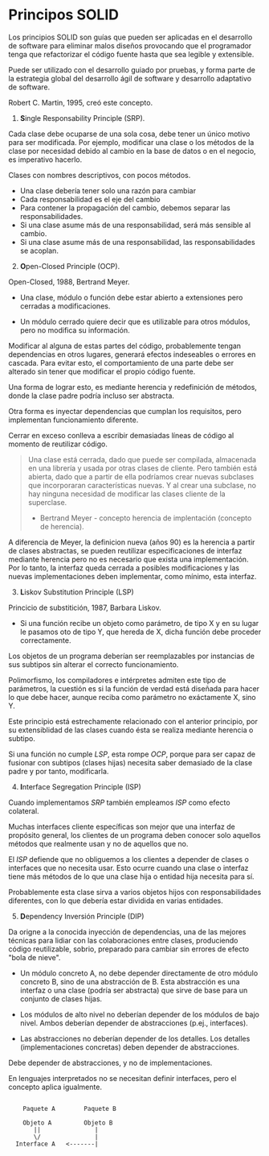 # Principos SOLID

Los principios SOLID son guías que pueden ser aplicadas en el desarrollo de software para eliminar malos diseños provocando que el programador tenga que refactorizar el código fuente hasta que sea
legible y extensible.

Puede ser utilizado con el desarrollo guiado por pruebas, y forma parte de la estrategia global del desarrollo ágil de software y desarrollo adaptativo de software.

Robert C. Martin, 1995, creó este concepto.


1. **S**ingle Responsability Principle (SRP).

Cada clase debe ocuparse de una sola cosa, debe tener un único motivo para ser modificada.
Por ejemplo, modificar una clase o los métodos de la clase por necesidad debido al cambio en la base de datos o en el negocio, es imperativo hacerlo.

Clases con nombres descriptivos, con pocos métodos.

* Una clase debería tener solo una razón para cambiar
* Cada responsabilidad es el eje del cambio
* Para contener la propagación del cambio, debemos separar las responsabilidades.
* Si una clase asume más de una responsabilidad, será más sensible al cambio.
* Si una clase asume más de una responsabilidad, las responsabilidades se acoplan.


2. **O**pen-Closed Principle (OCP).

Open-Closed, 1988, Bertrand Meyer.

* Una clase, módulo o función debe estar abierto a extensiones pero cerradas a modificaciones.

* Un módulo cerrado quiere decir que es utilizable para otros módulos, pero no modifica su información.

Modificar al alguna de estas partes del código, probablemente tengan dependencias en otros lugares, generará efectos indeseables o errores en cascada. Para evitar esto, el comportamiento de una parte debe ser alterado sin tener que modificar el propio código fuente.

Una forma de lograr esto, es mediante herencia y redefinición de métodos, donde la clase padre podría incluso ser abstracta.

Otra forma es inyectar dependencias que cumplan los requisitos, pero implementan funcionamiento diferente.

Cerrar en exceso conlleva a escribir demasiadas líneas de código al momento de reutilizar código.


> Una clase está cerrada, dado que puede ser compilada, almacenada en una librería y usada por otras clases de cliente. Pero también está abierta, dado que a partir de ella podríamos crear nuevas subclases que incorporaran características nuevas. Y al crear una subclase, no hay ninguna necesidad de modificar las clases cliente de la superclase.
> - Bertrand Meyer - concepto herencia de implentación (concepto de herencia).


A diferencia de Meyer, la definicion nueva (años 90) es la herencia a partir de clases abstractas, se pueden reutilizar especificaciones de interfaz mediante herencia pero no es necesario que exista una implementación. Por lo tanto, la interfaz queda cerrada a posibles modificaciones y las nuevas implementaciones deben implementar, como mínimo, esta interfaz.


3. **L**iskov Substitution Principle (LSP)

Princicio de substitición, 1987, Barbara Liskov.

- Si una función recibe un objeto como parámetro, de tipo X y en su lugar le pasamos oto de tipo Y, que hereda de X, dicha función debe proceder correctamente.

Los objetos de un programa deberían ser reemplazables por instancias de sus subtipos sin alterar el correcto funcionamiento.

Polimorfismo, los compiladores e intérpretes admiten este tipo de parámetros, la cuestión es si la función de verdad está diseñada para hacer lo que debe hacer, aunque reciba como parámetro no exáctamente X, sino Y.

Este principio está estrechamente relacionado con el anterior principio, por su extensiblidad de las clases cuando ésta se realiza mediante herencia o subtipo.

Si una función no cumple *LSP*, esta rompe *OCP*, porque para ser capaz de fusionar con subtipos (clases hijas) necesita saber demasiado de la clase padre y por tanto, modificarla.


4. **I**nterface Segregation Principle (ISP)

Cuando implementamos *SRP* también empleamos *ISP* como efecto colateral.

Muchas interfaces cliente específicas son mejor que una interfaz de propósito general, los clientes de un programa deben conocer solo aquellos métodos que realmente usan y no de aquellos que no.

El *ISP* defiende que no obliguemos a los clientes a depender de clases o interfaces que no necesita usar. Esto ocurre cuando una clase o interfaz tiene más métodos de lo que una clase hija o entidad hija necesita para sí.

Probablemente esta clase sirva a varios objetos hijos con responsabilidades diferentes, con lo que debería estar dividida en varias entidades.


5. **D**ependency Inversión Principle (DIP)

Da origne a la conocida inyección de dependencias, una de las mejores técnicas para lidiar con las colaboraciones entre clases, produciendo código reutilizable, sobrio, preparado para cambiar sin errores de efecto "bola de nieve".

- Un módulo concreto A, no debe depender directamente de otro módulo concreto B, sino de una abstracción de B. Esta abstracción es una interfaz o una clase (podría ser abstracta) que sirve de base para un conjunto de clases hijas.

- Los módulos de alto nivel no deberían depender de los módulos de bajo nivel. Ambos deberían depender de abstracciones (p.ej., interfaces).

- Las abstracciones no deberían depender de los detalles. Los detalles (implementaciones concretas) deben depender de abstracciones.

Debe depender de abstracciones, y no de implementaciones.

En lenguajes interpretados no se necesitan definir interfaces, pero el concepto aplica igualmente.

```

    Paquete A        Paquete B

    Objeto A         Objeto B
       ||               |
       \/               |
  Interface A   <-------|

```

